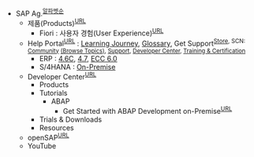<!-- 
<a href="" target="_blank">Text</a>
<a href="" target="_blank" title="">Text</a>
<sup><a href="" target="_blank">URL</a></sup>          <sup><a href="" target="_blank" title="">URL</a></sup>
-->
- SAP Ag.<sup><a href="https://www.sap.com" target="_blank" title="모든 제품, 알파벳 순서">알파벳순</a></sup>
  - 제품(Products)<sup><a href="https://www.sap.com/korea/products/a-z.html" target="_blank">URL</a></sup> 
    - Fiori : 사용자 경험(User Experience)<sup><a href="https://www.sap.com/korea/products/technology-platform/fiori.html" target="_blank">URL</a></sup>
  - Help Portal<sup><a href="https://help.sap.com" target="_blank">URL</a></sup> : <a href="https://help.sap.com/learning-journeys/overview" target="_blank" title="Learning Journeys are structured visual guides designed to help you navigate the path to becoming fully competent with high-priority SAP solutions. Take a look!">Learning Journey</a>, <a href="https://help.sap.com/glossary" target="_blank">Glossary</a>, Get Support<sup><a href="https://store.sap.com" target="_blank" title="Discover, try, and buy SAP and partner solutions online.">Store</a>, SCN: <a href="https://community.sap.com" target="_blank" title="Post questions and share your knowledge with other users and experts.">Community</a> <a href="https://community.sap.com/topics" target="_blank">(Browse Topics)</a>, <a href="https://support.sap.com" target="_blank" title="Find solutions and get answers from SAP.">Support</a>, <a href="https://developers.sap.com" target="_blank" title="A different view on the SAP Community, customized for developers.">Developer Center</a>, <a href="http://www.sap.com/training-certification.html" target="_blank" title="Research all training and certification programs at SAP.">Training & Certification</a></sup>
    - ERP : <a href="https://help.sap.com/doc/saphelp_46c/4.6C/en-US/e1/8e51341a06084de10000009b38f83b/frameset.htm" target="_blank">4.6C</a>, <a href="https://help.sap.com/doc/saphelp_470/4.7/en-US/e1/8e51341a06084de10000009b38f83b/frameset.htm" target="_blank">4.7</a>, <a href="https://help.sap.com/viewer/9cba3865dd7248f5abd4330b4e7cfc84/6.17.17/en-US" target="_blank">ECC 6.0</a>
    - S/4HANA : <a href="https://help.sap.com/docs/SAP_S4HANA_ON-PREMISE" target="_blank">On-Premise</a>
  - Developer Center<SUP><a href="https://developers.sap.com" target="_blank" title="A different view on the SAP Community, customized for developers.">URL</a></SUP>
    - Products
    - Tutorials
      - ABAP
        - Get Started with ABAP Development on-Premise<sup><a href="https://developers.sap.com/mission.abap-dev-get-started.html" target="_blank">URL</a></sup> 
    - Trials & Downloads
    - Resources
  - openSAP<sup><a href="https://open.sap.com" target="_blank" title="Open Online Courses by SAP">URL</a></sup>
  - YouTube

